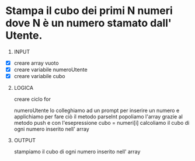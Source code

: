 # Stampa il cubo dei primi N numeri dove N è un numero stamato dall' Utente.

1. INPUT
  - [x] creare array vuoto
  - [x] creare variabile numeroUtente
  - [x] creare variabile cubo

2. LOGICA

   creare ciclo for

     numeroUtente lo colleghiamo ad un prompt per inserire un numero e applichiamo per fare ciò il metodo parseInt
     popoliamo l'array grazie al metodo push
     e con l'esepressione cubo = numeri[i] calcoliamo il cubo
     di ogni numero inserito nell' array

3. OUTPUT
    
    stampiamo il cubo di ogni numero inserito nell' array